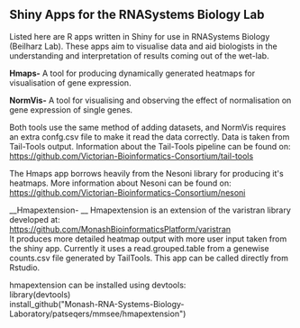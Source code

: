 
## Shiny Apps for the RNASystems Biology Lab

Listed here are R  apps written in Shiny for use in RNASystems Biology (Beilharz Lab).
These apps aim to visualise data and aid biologists in the understanding and interpretation of results coming out of the wet-lab. 

__Hmaps-__
A tool for producing dynamically generated heatmaps for visualisation of gene expression.

__NormVis-__
A tool for visualising and observing the effect of normalisation on gene expression of single genes.

Both tools use the same method of adding datasets, and NormVis requires an extra confg.csv file to make it read the data correctly.
Data is taken from Tail-Tools output. Information about the Tail-Tools pipeline can be found on: <br>
https://github.com/Victorian-Bioinformatics-Consortium/tail-tools

The Hmaps app borrows heavily from the Nesoni library for producing it's heatmaps. More information about Nesoni can be found on: <br>
https://github.com/Victorian-Bioinformatics-Consortium/nesoni

__Hmapextension- __
Hmapextension is an extension of the varistran library developed at:<br>
https://github.com/MonashBioinformaticsPlatform/varistran <br>
It produces more detailed heatmap output with more user input taken from the shiny app. 
Currently it uses a read.grouped.table from a genewise counts.csv file generated by TailTools.
This app can be called directly from Rstudio.

hmapextension can be installed using devtools:<br>
library(devtools)<br>
install_github("Monash-RNA-Systems-Biology-Laboratory/patseqers/mmsee/hmapextension")
